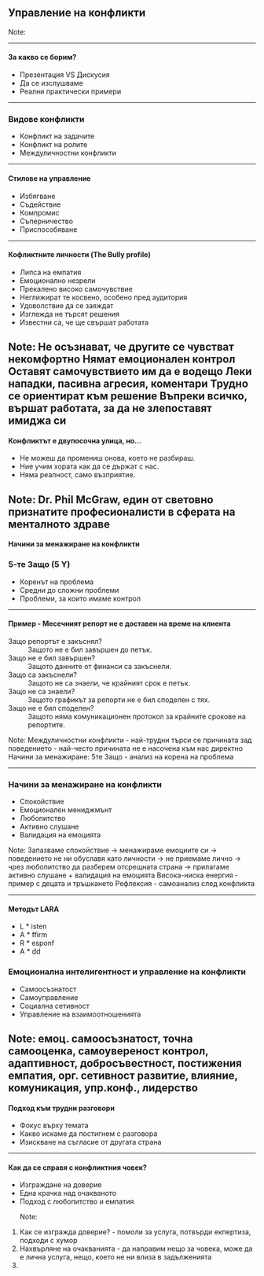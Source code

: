 ## <!-- .element: class="main-title" --> Управление на конфликти 

Note: 

---
#### За какво се борим?
* <!-- .element: class="fragment" --> Презентация VS Дискусия
* <!-- .element: class="fragment" --> Да се изслушваме
* <!-- .element: class="fragment" --> Реални практически примери

---

### Видове конфликти

* <!-- .element: class="fragment" --> Конфликт на задачите
* <!-- .element: class="fragment" --> Конфликт на ролите
* <!-- .element: class="fragment" --> Междуличностни конфликти

----

#### Стилове на управление

* <!-- .element: class="fragment" --> Избягване
* <!-- .element: class="fragment" --> Съдействие
* <!-- .element: class="fragment" --> Компромис
* <!-- .element: class="fragment" --> Съперничество
* <!-- .element: class="fragment" --> Приспособяване
----

#### Кофликтните личности (The Bully profile)

* <!-- .element: class="fragment" --> Липса на емпатия
* <!-- .element: class="fragment" --> Емоционално незрели
* <!-- .element: class="fragment" --> Прекалено високо самочувствие
* <!-- .element: class="fragment" --> Неглижират те косвено, особено пред аудитория
* <!-- .element: class="fragment" --> Удоволствие да се заяждат
* <!-- .element: class="fragment" --> Изглежда не търсят решения
* <!-- .element: class="fragment" --> Известни са, че ще свършат работата


  
Note:
Не осъзнават, че другите се чувстват некомфортно
Нямат емоционален контрол
Оставят самочувствието им да е водещо
Леки нападки, пасивна агресия, коментари
Трудно се ориентират към решение
Въпреки всичко, вършат работата, за да не злепоставят имиджа си
---

#### Конфликтът е двупосочна улица, но...
* <!-- .element: class="fragment" --> Не можеш да промениш онова, което не разбираш.
* <!-- .element: class="fragment" --> Ние учим хората как да се държат с нас.
* <!-- .element: class="fragment" --> Няма реалност, само възприятие.

Note:
Dr. Phil McGraw, един от световно признатите професионалисти в сферата на менталното здраве
---

#### Начини за менажиране на конфликти
### 5-те Защо (5 Y)

* <!-- .element: class="fragment" --> Коренът на проблема
* <!-- .element: class="fragment" --> Средни до сложни проблеми
* <!-- .element: class="fragment" --> Проблеми, за които имаме контрол
---
#### Пример - Месечният репорт не е доставен на време на клиента
<dl>
    <dt class="fragment">Защо репортът е закъснял?</dt>
    <dd class="fragment">Защото не е бил завършен до петък.</dd>
    <dt class="fragment">Защо не е бил завършен?</dt>
    <dd class="fragment">Защото данните от финанси са закъснели.</dd>
    <dt class="fragment">Защо са закъснели?</dt>
    <dd class="fragment">Защото не са знаели, че крайният срок е петък.</dd>
    <dt class="fragment">Защо не са знаели?</dt>
    <dd class="fragment">Защото графикът за репорти не е бил споделен с тях.</dd>
    <dt class="fragment">Защо не е бил споделен?</dt>
    <dd class="fragment">Защото няма комуникационен протокол за крайните срокове на репортите.</dd>
</dl>

Note:
Междуличностни конфликти - най-трудни
търси се причината зад поведението - най-често причината не е насочена към нас директно
Начини за менажиране: 5те Защо - анализ на корена на проблема 


---

### Начини за менажиране на конфликти
  * <!-- .element: class="fragment" --> Спокойствие
  * <!-- .element: class="fragment" --> Емоционален мениджмънт
  * <!-- .element: class="fragment" --> Любопитство
  * <!-- .element: class="fragment" --> Активно слушане
  * <!-- .element: class="fragment" --> Валидация на емоцията


Note:
Запазваме спокойствие -> менажираме емоциите си -> поведението не ни обуславя като личности -> не приемаме лично -> чрез любопитство да разберем отсрещната страна -> прилагаме активно слушане + валидация на емоцията
Висока-ниска енергия - пример с децата и тръшкането
Рефлексия - самоанализ след конфликта

----

#### Методът LARA
* <!-- .element: class="fragment" --> L * <!-- .element: class="fragment" --> isten
* <!-- .element: class="fragment" --> A * <!-- .element: class="fragment" --> ffirm
* <!-- .element: class="fragment" --> R * <!-- .element: class="fragment" --> esponf
* <!-- .element: class="fragment" --> A * <!-- .element: class="fragment" --> dd

### Емоционална интелигентност и управление на конфликти
  * <!-- .element: class="fragment" --> Самоосъзнатост
  * <!-- .element: class="fragment" --> Самоуправление
  * <!-- .element: class="fragment" --> Социална сетивност
  * <!-- .element: class="fragment" --> Управление на взаимоотношенията


Note:
емоц. самоосъзнатост, точна самооценка, самоувереност
контрол, адаптивност, добросъвестност, постижения
емпатия, орг. сетивност
развитие, влияние, комуникация, упр.конф., лидерство
----

#### Подход към трудни разговори
* <!-- .element: class="fragment" --> Фокус върху темата
* <!-- .element: class="fragment" --> Какво искаме да постигнем с разговора
* <!-- .element: class="fragment" --> Изискване на съгласие от другата страна
----

#### Как да се справя с конфликтния човек?
* <!-- .element: class="fragment" --> Изграждане на доверие
* <!-- .element: class="fragment" --> Една крачка над очакваното
* <!-- .element: class="fragment" --> Подход с любопитство и емпатия

   Note:
1. Как се изгражда доверие? - помоли за услуга, потвърди екпертиза, подходи с хумор
2. Нахвърляне на очакванията - да направим нещо за човека, може да е лична услуга, нещо, което не ни влиза в задълженията
3. 
